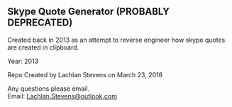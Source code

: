 Skype Quote Generator (PROBABLY DEPRECATED)
---
Created back in 2013 as an attempt to reverse engineer how skype quotes are created in clipboard. <br>

Year: 2013<br>

Repo Created by Lachlan Stevens on March 23, 2018

Any questions please email. <br>Email: [Lachlan.Stevens@outlook.com](mailto:lachlan.stevens@outlook.com)
